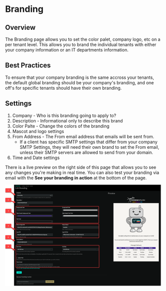 # Branding

## Overview
The Branding page allows you to set the color palet, company logo, etc on a per tenant level. This allows you to brand the individual tenants with either your company information or an IT departments information.

## Best Practices
To ensure that your company branding is the same accross your tenants, the default global branding should be your company's branding, and one off's for specific tenants should have their own branding.

## Settings
1. Company - Who is this branding going to apply to?
2. Description - Informational only to describe this brand
3. Color Palte - Change the colors of the branding
4. Mascot and logo settings
5. From Address - The From email address that emails will be sent from.
   - If a client has specific SMTP settings that differ from your company SMTP Settings, they will need their own brand to set the From email, unless their SMTP servers are allowed to send from your domain.
6. Time and Date settings

There is a live preview on the right side of this page that allows you to see any changes you're making in real time. You can also test your branding via email with the **See your branding in action** at the bottom of the page.

![Branding](./BrandingSettings.png)